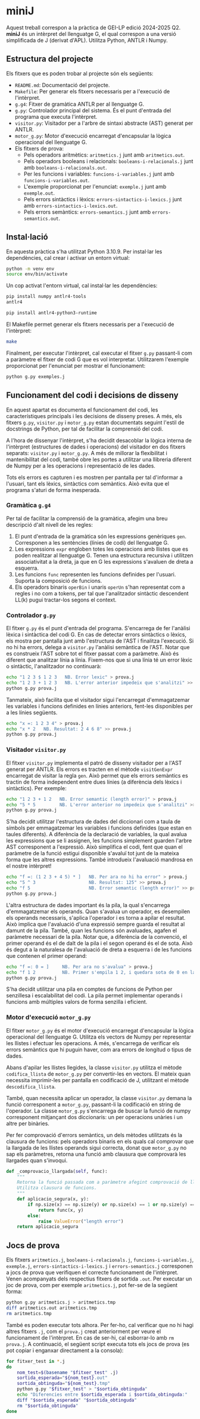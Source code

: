 # miniJ

Aquest treball correspon a la pràctica de GEI-LP edició 2024-2025 Q2. **miniJ** és un intèrpret del llenguatge G,
el qual correspon a una versió simplificada de J (derivat d'APL). Utilitza Python, ANTLR i Numpy.

## Estructura del projecte
Els fitxers que es poden trobar al projecte són els següents:
- `README.md`: Documentació del projecte.
- `Makefile`: Per generar els fitxers necessaris per a l'execució de l'intèrpret.
- `g.g4`: Fitxer de gramàtica ANTLR per al llenguatge G.
- `g.py`: Controlador principal del sistema. És el punt d'entrada del programa que executa l'intèrpret.
- `visitor.py`: Visitador per a l'arbre de sintaxi abstracte (AST) generat per ANTLR.
- `motor_g.py`: Motor d'execució encarregat d'encapsular la lògica operacional del llenguatge G.
- Els fitxers de prova:
    - Pels operadors aritmètics: `aritmetics.j` junt amb `aritmetics.out`.
    - Pels operadors booleans i relacionals: `booleans-i-relacionals.j` junt amb `booleans-i-relacionals.out`.
    - Per les funcions i variables: `funcions-i-variables.j` junt amb `funcions-i-variables.out`.
    - L'exemple proporcionat per l'enunciat: `exemple.j` junt amb `exemple.out`.
    - Pels errors sintàctics i lèxics: `errors-sintactics-i-lexics.j` junt amb `errors-sintactics-i-lexics.out`.
    - Pels errors semàntics: `errors-semantics.j` junt amb `errors-semantics.out`.

## Instal·lació

En aquesta pràctica s'ha utilitzat Python 3.10.9. Per instal·lar les dependències, cal crear i activar un entorn
virtual:

```bash
python -m venv env
source env/bin/activate 
```

Un cop activat l'entorn virtual, cal instal·lar les dependències:
```bash
pip install numpy antlr4-tools 
antlr4

pip install antlr4-python3-runtime
```

El Makefile permet generar els fitxers necessaris per a l'execució de l'intèrpret:
```bash
make
```

Finalment, per executar l'intèrpret, cal executar el fitxer `g.py` passant-li com a paràmetre el fitxer de codi G que es
vol interpretar. Utilitzarem l'exemple proporcionat per l'enunciat per mostrar el funcionament:
```bash
python g.py exemples.j
```

## Funcionament del codi i decisions de disseny
En aquest apartat es documenta el funcionament del codi, les característiques principals i les decisions de
disseny preses. A més, els fitxers `g.py`, `visitor.py` i `motor_g.py` estan documentats seguint l'estil de docstrings
de Python, per tal de facilitar la comprensió del codi.

A l'hora de dissenyar l'intèrpret, s'ha decidit desacoblar la lògica interna de l'intèrpret (estructures de dades i
operacions) del visitador en dos fitxers separats: `visitor.py` i `motor_g.py`. A més de millorar la flexibilitat i 
mantenibilitat del codi, també obre les portes a utilitzar una llibreria diferent de Numpy per a les operacions i
representació de les dades.

Tots els errors es capturen i es mostren per pantalla per tal d'informar a l'usuari, tant els lèxics, sintàctics com
semàntics. Això evita que el programa s'aturi de forma inesperada.

### Gramàtica `g.g4`
Per tal de facilitar la comprensió de la gramàtica, afegim una breu descripció d'alt nivell de les regles:
1. El punt d'entrada de la gramàtica són les expressions genèriques `gen`. Corresponen a les sentències (línies de
codi) del llenguatge G.
2. Les expressions `expr` engloben totes les operacions amb llistes que es poden realitzar al llenguatge G. Tenen una
estructura recursiva i utilitzen associativitat a la dreta, ja que en G les expressions s'avaluen de dreta a esquerra.
3. Les funcions `func` representen les funcions definides per l'usuari. Suporta la composició de funcions.
4. Els operadors binaris `operBin` i unaris `operUn` s'han representat com a regles i no com a tokens, per tal que
l'analitzador sintàctic descendent LL(k) pugui tractar-los segons el context.

### Controlador `g.py`
El fitxer `g.py` és el punt d'entrada del programa. S'encarrega de fer l'anàlisi lèxica i sintàctica del codi G. En cas
de detectar errors sintàctics o lèxics, els mostra per pantalla junt amb l'estructura de l'AST i finalitza l'execució.
Si no hi ha errors, delega a `visitor.py` l'anàlisi semàntica de l'AST. Notar que es construeix l'AST sobre tot el
fitxer passat com a paràmetre. Això és diferent que analitzar línia a línia. Fixem-nos que si una línia té un error
lèxic o sintàctic, l'analitzador no continuarà:

```bash
echo "1 2 3 $ 1 2 3   NB. Error lexic" > prova.j
echo "1 2 3 + 1 2 3   NB. L'error anterior impedeix que s'analitzi" >> prova.j
python g.py prova.j
```

Tanmateix, això facilita que el visitador sigui l'encarregat d'emmagatzemar les variables i funcions definides en línies 
anteriors, fent-les disponibles per a les línies següents.

```bash
echo "x =: 1 2 3 4" > prova.j
echo "x * 2   NB. Resultat: 2 4 6 8" >> prova.j
python g.py prova.j
```

### Visitador `visitor.py`
El fitxer `visitor.py` implementa el patró de disseny visitador per a l'AST generat per ANTLR. Els errors es tracten en
el mètode `visitGenExpr` encarregat de visitar la regla `gen`. Això permet que els errors semàntics es tractin de forma
independent entre dues línies (a diferència dels lèxics i sintàctics). Per exemple:

```bash
echo "1 2 3 + 1 2   NB. Error semantic (length error)" > prova.j
echo "5 * 5         NB. L'error anterior no impedeix que s'analitzi" >> prova.j
python g.py prova.j
```

S'ha decidit utilitzar l'estructura de dades del diccionari com a taula de símbols per emmagatzemar les variables i
funcions definides (que estan en taules diferents). A diferència de la declaració de variables, la qual avalua les 
expressions que se li assignen, les funcions simplement guarden l'arbre AST corresponent a l'expressió. Això simplifica
el codi, fent que quan el paràmetre de la funció estigui disponible s'avaluï tot junt de la mateixa forma que les altres
expressions. També introdueix l'avaluació mandrosa en el nostre intèrpret!

```bash
echo "f =: (1 2 3 + 4 5) * ]   NB. Per ara no hi ha error" > prova.j
echo "5 ^ 3                    NB. Resultat: 125" >> prova.j
echo "f 5                      NB. Error semantic (length error)" >> prova.j
python g.py prova.j
```

L'altra estructura de dades important és la pila, la qual s'encarrega d'emmagatzemar els operands. Quan s'avalua un
operador, es desempilen els operands necessaris, s'aplica l'operador i es torna a apilar el resultat. Això implica que
l'avaluació d'una expressió sempre guarda el resultat al damunt de la pila. També, quan les funcions són avaluades,
agafen el paràmetre necessari de la pila. Notar que, a diferència de la convenció, el primer operand és el de dalt de
la pila i el segon operand és el de sota. Això és degut a la naturalesa de l'avaluació de dreta a esquerra i de les
funcions que contenen el primer operand:

```bash
echo "f =: 0 = ]     NB. Per ara no s'avalua" > prova.j
echo "f 1 2          NB. Primer s'empila 1 2, i quedara sota de 0 en la pila" >> prova.j
python g.py prova.j
```
S'ha decidit utilitzar una pila en comptes de funcions de Python per senzillesa i escalabilitat del codi. La pila permet
implementar operands i funcions amb múltiples valors de forma senzilla i eficient.

### Motor d'execució `motor_g.py`
El fitxer `motor_g.py` és el motor d'execució encarregat d'encapsular la lògica operacional del llenguatge G. Utilitza
els vectors de Numpy per representar les llistes i efectuar les operacions. A més, s'encarrega de verificar els errors
semàntics que hi puguin haver, com ara errors de longitud o tipus de dades.

Abans d'apilar les llistes llegides, la classe `visitor.py` utilitza el mètode `codifica_llista` de 
`motor_g.py` per convertir-les en vectors. El mateix quan necessita imprimir-les per pantalla en codificació de J,
utilitzant el mètode `descodifica_llista`.

També, quan necessita aplicar un operador, la classe `visitor.py` demana la funció corresponent a `motor_g.py`,
passant-li la codificació en string de l'operador. La classe `motor_g.py` s'encarrega de buscar la funció de numpy
corresponent mitjançant dos diccionaris: un per operacions unàries i un altre per binàries.

Per fer comprovació d'errors semàntics, un dels mètodes utilitzats és la clausura de funcions: pels operadors binaris en
els quals cal comprovar que la llargada de les llistes operands sigui correcta, donat que `motor_g.py` no sap els
paràmetres, retorna una funció amb clausura que comprovarà les llargades quan s'invoqui.

```python
def _comprovacio_llargada(self, func):
    """
    Retorna la funció passada com a paràmetre afegint comprovació de llargades.
    Utilitza clausura de funcions.
    """
    def aplicacio_segura(x, y):
        if np.size(x) == np.size(y) or np.size(x) == 1 or np.size(y) == 1:
            return func(x, y)
        else:
            raise ValueError("length error")
    return aplicacio_segura
```

## Jocs de prova
Els fitxers `aritmetics.j`, `booleans-i-relacionals.j`, `funcions-i-variables.j`, `exemple.j`, 
`errors-sintactics-i-lexics.j` i `errors-semantics.j` corresponen a jocs de prova que verifiquen el correcte
funcionament de l'intèrpret. Venen acompanyats dels respectius fitxers de sortida `.out`. Per executar un joc de prova,
com per exemple `aritmetics.j`, pot fer-se de la següent forma:

```bash
python g.py aritmetics.j > aritmetics.tmp
diff aritmetics.out aritmetics.tmp
rm aritmetics.tmp
```

També es poden executar tots alhora. Per fer-ho, cal verificar que no hi hagi altres fitxers `.j`, com el `prova.j`
creat anteriorment per veure el funcionament de l'intèrpret. En cas de ser-hi, cal esborrar-lo amb `rm prova.j`. A
continuació, el següent script executa tots els jocs de prova (es pot copiar i enganxar directament a la consola):

```bash
for fitxer_test in *.j
do
    nom_test=$(basename "$fitxer_test" .j)
	sortida_esperada="${nom_test}.out"
	sortida_obtinguda="${nom_test}.tmp"
	python g.py "$fitxer_test" > "$sortida_obtinguda"
	echo "Diferencies entre $sortida_esperada i $sortida_obtinguda:"
	diff "$sortida_esperada" "$sortida_obtinguda"
	rm "$sortida_obtinguda"
done
```

